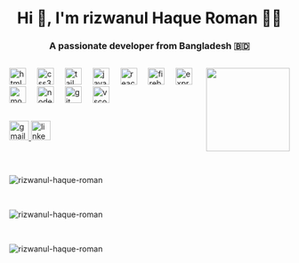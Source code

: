 
<h1 align="center">Hi 👋, I'm rizwanul Haque Roman 🧑‍💻</h1>
<h3 align="center">A passionate developer from Bangladesh 🇧🇩</h3>
<!-- - 🌱 I’m currently learning **JWT, Interceptor, Axios** -->

<!--<p align="left"> <img src="https://komarev.com/ghpvc/?username=rizwanul-haque-roman&label=Profile%20views&color=0e75b6&style=flat" alt="rizwanul-haque-roman" /> </p>-->



##

<img align="right" height="150" src="https://i.giphy.com/media/v1.Y2lkPTc5MGI3NjExeXN5Mjk0YjdhcDV2MWdlZTgwcnRoZHMyZ3Y5anltamN1b3JydjE2dSZlcD12MV9pbnRlcm5hbF9naWZfYnlfaWQmY3Q9Zw/iIqmM5tTjmpOB9mpbn/giphy.gif"  />

###

<div align="left">
  <img src="https://cdn.jsdelivr.net/gh/devicons/devicon/icons/html5/html5-original.svg" height="30" alt="html5 logo"  />
  <img width="12" />
  <img src="https://cdn.jsdelivr.net/gh/devicons/devicon/icons/css3/css3-original.svg" height="30" alt="css3 logo"  />
  <img width="12" />
  <img src="https://cdn.jsdelivr.net/gh/devicons/devicon/icons/tailwindcss/tailwindcss-original-wordmark.svg" height="30" alt="tailwindcss logo"  />
  <img width="12" />
  <img src="https://cdn.jsdelivr.net/gh/devicons/devicon/icons/javascript/javascript-original.svg" height="30" alt="javascript logo"  />
  <img width="12" />
  <img src="https://cdn.jsdelivr.net/gh/devicons/devicon/icons/react/react-original.svg" height="30" alt="react logo"  />
  <img width="12" />
  <img src="https://cdn.jsdelivr.net/gh/devicons/devicon/icons/firebase/firebase-plain.svg" height="30" alt="firebase logo"  />
  <img width="12" />
  <img src="https://cdn.jsdelivr.net/gh/devicons/devicon/icons/express/express-original.svg" height="30" alt="express logo"  />
  <img width="12" />
  <img src="https://cdn.jsdelivr.net/gh/devicons/devicon/icons/mongodb/mongodb-original.svg" height="30" alt="mongodb logo"  />
  <img width="12" />
  <img src="https://cdn.jsdelivr.net/gh/devicons/devicon/icons/nodejs/nodejs-original.svg" height="30" alt="nodejs logo"  />
  <img width="12" />
  <img src="https://cdn.jsdelivr.net/gh/devicons/devicon/icons/git/git-original.svg" height="30" alt="git logo"  />
  <img width="12" />
  <img src="https://cdn.jsdelivr.net/gh/devicons/devicon/icons/vscode/vscode-original.svg" height="30" alt="vscode logo"  />
</div>

##

<div align="left">
  <a href="dev.rizwanul@gmail.com" target="_blank">
    <img src="https://img.shields.io/static/v1?message=Gmail&logo=gmail&label=&color=D14836&logoColor=white&labelColor=&style=for-the-badge" height="35" alt="gmail logo"  />
  </a>
  <a href="https://www.linkedin.com/in/rizwanul-haque-roman/" target="_blank">
    <img src="https://img.shields.io/static/v1?message=LinkedIn&logo=linkedin&label=&color=0077B5&logoColor=white&labelColor=&style=for-the-badge" height="35" alt="linkedin logo"  />
  </a>
</div>

##

</br>
<p><img align="center" src="https://github-readme-stats.vercel.app/api/top-langs?username=rizwanul-haque-roman&show_icons=true&locale=en&layout=compact" alt="rizwanul-haque-roman" /></p>
</br>
<p><img align="center" src="https://github-readme-stats.vercel.app/api?username=rizwanul-haque-roman&show_icons=true&locale=en" alt="rizwanul-haque-roman" /></p>
</br>
<p><img align="center" src="https://github-readme-streak-stats.herokuapp.com/?user=rizwanul-haque-roman&" alt="rizwanul-haque-roman" /></p>
